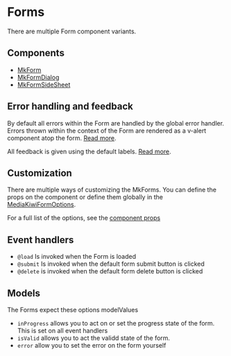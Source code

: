 # Forms

There are multiple Form component variants.

## Components

- [MkForm](./MkForm.md)
- [MkFormDialog](./MkFormDialog.md)
- [MkFormSideSheet](./MkFormSideSheet.md)

## Error handling and feedback

By default all errors within the Form are handled by the global error handler.
Errors thrown within the context of the Form are rendered as a v-alert component atop the form. [Read more](./../../Feedback/ErrorHandling.md).

All feedback is given using the default labels. [Read more](./../../Feedback/FormMessages.md).

## Customization

There are multiple ways of customizing the MkForms. You can define the props on the component or define them globally in the [MediaKiwiFormOptions](./MediaKiwiFormOptions.md).

For a full list of the options, see the [component props](./../../../../src/Sushi.MediaKiwi.Vue/src/models/form/FormProps.ts)

## Event handlers

- `@load` Is invoked when the Form is loaded
- `@submit` Is invoked when the default form submit button is clicked
- `@delete` is invoked when the default form delete button is clicked

## Models

The Forms expect these options modelValues

- `inProgress` allows you to act on or set the progress state of the form. This is set on all event handlers
- `isValid` allows you to act the validd state of the form.
- `error` allow you to set the error on the form yourself
